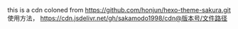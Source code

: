 this is a cdn coloned from https://github.com/honjun/hexo-theme-sakura.git
使用方法， https://cdn.jsdelivr.net/gh/sakamodo1998/cdn@版本号/文件路径
